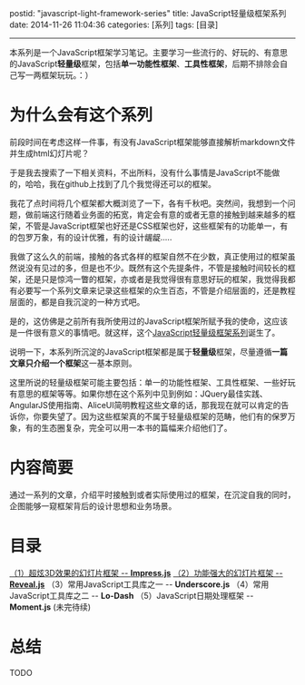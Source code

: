 postid: "javascript-light-framework-series"
title: JavaScript轻量级框架系列
date: 2014-11-26 11:04:36
categories: [系列]
tags: [目录]

---

本系列是一个JavaScript框架学习笔记。主要学习一些流行的、好玩的、有意思的JavaScript**轻量级**框架，包括**单一功能性框架**、**工具性框架**，后期不排除会自己写一两框架玩玩。：）

# 为什么会有这个系列

前段时间在考虑这样一件事，有没有JavaScript框架能够直接解析markdown文件并生成html幻灯片呢？

于是我去搜索了一下相关资料，不出所料，没有什么事情是JavaScript不能做的，哈哈，我在github上找到了几个我觉得还可以的框架。

我花了点时间将几个框架都大概浏览了一下，各有千秋吧。突然间，我想到一个问题，做前端这行随着业务面的拓宽，肯定会有意的或者无意的接触到越来越多的框架，不管是JavaScript框架也好还是CSS框架也好，这些框架有的功能单一，有的包罗万象，有的设计优雅，有的设计龌龊.....

我做了这么久的前端，接触的各式各样的框架自然不在少数，真正使用过的框架虽然说没有见过的多，但是也不少。既然有这个先提条件，不管是接触时间较长的框架，还是只是惊鸿一瞥的框架，亦或者是我觉得很有意思好玩的框架，我觉得我都有必要写一个系列文章来记录这些框架的众生百态，不管是介绍层面的，还是教程层面的，都是自我沉淀的一种方式吧。

是的，这仿佛是之前所有我所使用过的JavaScript框架所赋予我的使命，这应该是一件很有意义的事情吧。就这样，这个[JavaScript轻量级框架系列](http://gejiawen.github.io/2014/11/26/系列/JavaScript轻量级框架系列/)诞生了。

说明一下，本系列所沉淀的JavaScript框架都是属于**轻量级**框架，尽量遵循**一篇文章只介绍一个框架**这一基本原则。

这里所说的轻量级框架可能主要包括：单一的功能性框架、工具性框架、一些好玩有意思的框架等等。如果你想在这个系列中见到例如：JQuery最佳实践、AngularJS使用指南、AliceUI简明教程这些文章的话，那我现在就可以肯定的告诉你，你要失望了。因为这些框架真的不属于轻量级框架的范畴，他们有的保罗万象，有的生态圈复杂，完全可以用一本书的篇幅来介绍他们了。

# 内容简要

通过一系列的文章，介绍平时接触到或者实际使用过的框架，在沉淀自我的同时，企图能够一窥框架背后的设计思想和业务场景。

# 目录

[（1）超炫3D效果的幻灯片框架 -- **Impress.js**](http://gejiawen.github.io/2014-09-23/javascript-light-framework-impressjs/)
[（2）功能强大的幻灯片框架 -- **Reveal.js**](http://gejiawen.github.io/2014-11-30/javascript-light-framework-revealjs/)
（3）常用JavaScript工具库之一 -- **Underscore.js**
（4）常用JavaScript工具库之二 -- **Lo-Dash**
（5）JavaScript日期处理框架 -- **Moment.js**
(未完待续)

# 总结

TODO





